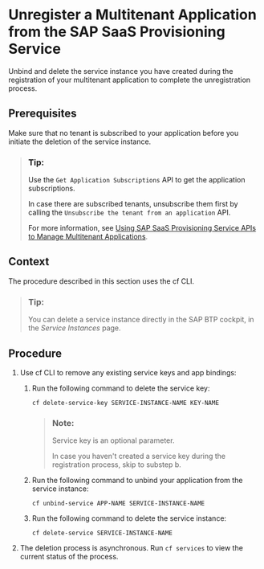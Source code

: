 <!-- loioc41b03aad96147daa284f9f5cb2952c6 -->

# Unregister a Multitenant Application from the SAP SaaS Provisioning Service

Unbind and delete the service instance you have created during the registration of your multitenant application to complete the unregistration process.



<a name="loioc41b03aad96147daa284f9f5cb2952c6__prereq_gk5_vsj_vkb"/>

## Prerequisites

Make sure that no tenant is subscribed to your application before you initiate the deletion of the service instance.

> ### Tip:  
> Use the `Get Application Subscriptions` API to get the application subscriptions.
> 
> In case there are subscribed tenants, unsubscribe them first by calling the `Unsubscribe the tenant from an application` API.
> 
> For more information, see [Using SAP SaaS Provisioning Service APIs to Manage Multitenant Applications](using-sap-saas-provisioning-service-apis-to-manage-multitenant-applications-ed08c7d.md).



## Context

The procedure described in this section uses the cf CLI.

> ### Tip:  
> You can delete a service instance directly in the SAP BTP cockpit, in the *Service Instances* page.



## Procedure

1.  Use cf CLI to remove any existing service keys and app bindings:

    1.  Run the following command to delete the service key:

        ```
        cf delete-service-key SERVICE-INSTANCE-NAME KEY-NAME
        ```

        > ### Note:  
        > Service key is an optional parameter.
        > 
        > In case you haven't created a service key during the registration process, skip to substep b.

    2.  Run the following command to unbind your application from the service instance:

        ```
        cf unbind-service APP-NAME SERVICE-INSTANCE-NAME
        ```

    3.  Run the following command to delete the service instance:

        ```
        cf delete-service SERVICE-INSTANCE-NAME
        ```


2.  The deletion process is asynchronous. Run `cf services` to view the current status of the process.


